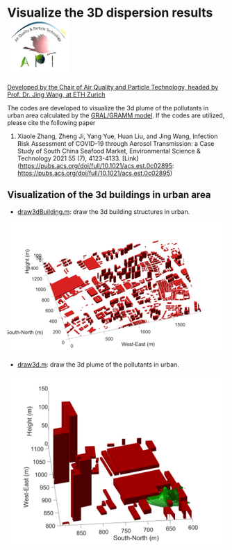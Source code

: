 # Visualize the 3D dispersion results  [<img src="https://github.com/zxiaole/aviationEmission/blob/main/img/logo.jpg" width="144" height="120">](https://ie.ifu.ethz.ch/)
[Developed by the Chair of Air Quality and Particle Technology, headed by Prof. Dr. Jing Wang, at ETH Zurich](https://ie.ifu.ethz.ch/)

The codes are developed to visualize the 3d plume of the pollutants in urban area calculated by the [GRAL/GRAMM model](https://gral.tugraz.at/).
If the codes are utilized, please cite the following paper
1. Xiaole Zhang, Zheng Ji, Yang Yue, Huan Liu, and Jing Wang, Infection Risk Assessment of COVID-19 through Aerosol Transmission: a Case Study of South China Seafood Market, Environmental Science & Technology 2021 55 (7), 4123-4133. [Link](https://pubs.acs.org/doi/full/10.1021/acs.est.0c02895: https://pubs.acs.org/doi/full/10.1021/acs.est.0c02895)

## Visualization of the 3d buildings in urban area
* [draw3dBuilding.m](/draw3dBuilding.m): draw the 3d building structures in urban.
<img src="/3d_buildings.png">

* [draw3d.m](/draw3d.m): draw the 3d plume of the pollutants in urban.
<img src="/3dConc_1.png">

